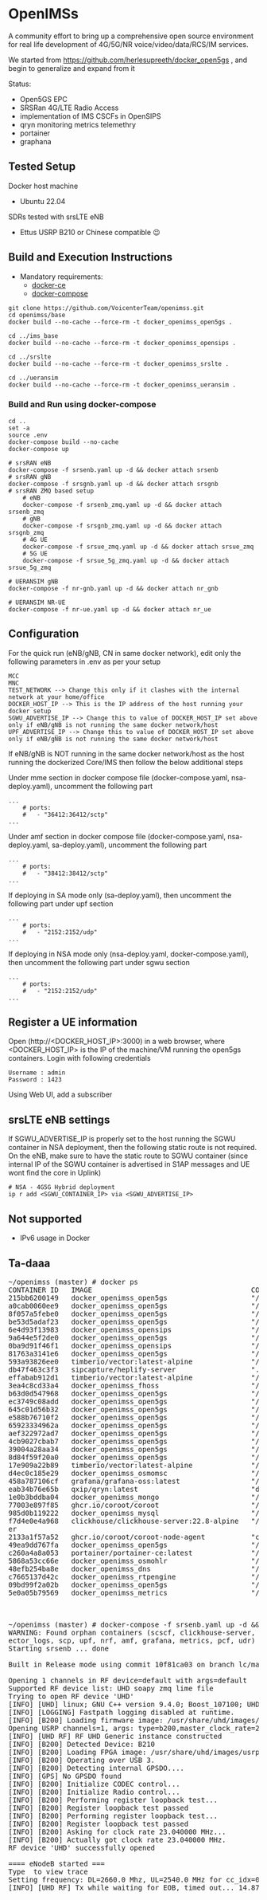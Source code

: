 # OpenIMSs 
A community effort to bring up a comprehensive open source environment for real life development of 4G/5G/NR voice/video/data/RCS/IM services.

We started from https://github.com/herlesupreeth/docker_open5gs , and begin to generalize and expand from it

Status:
- Open5GS EPC
- SRSRan 4G/LTE Radio Access
- implementation of IMS CSCFs in OpenSIPS
- qryn monitoring metrics telemethry
- portainer
- graphana

## Tested Setup

Docker host machine

- Ubuntu 22.04

SDRs tested with srsLTE eNB

- Ettus USRP B210 or Chinese compatible 😉

## Build and Execution Instructions

* Mandatory requirements:
	* [docker-ce](https://docs.docker.com/install/linux/docker-ce/ubuntu)
	* [docker-compose](https://docs.docker.com/compose)




```
git clone https://github.com/VoicenterTeam/openimss.git
cd openimss/base
docker build --no-cache --force-rm -t docker_openimss_open5gs .

cd ../ims_base
docker build --no-cache --force-rm -t docker_openimss_opensips .

cd ../srslte
docker build --no-cache --force-rm -t docker_openimss_srslte .

cd ../ueransim
docker build --no-cache --force-rm -t docker_openimss_ueransim .
```

### Build and Run using docker-compose

```
cd ..
set -a
source .env
docker-compose build --no-cache
docker-compose up

# srsRAN eNB
docker-compose -f srsenb.yaml up -d && docker attach srsenb
# srsRAN gNB
docker-compose -f srsgnb.yaml up -d && docker attach srsgnb
# srsRAN ZMQ based setup
    # eNB
    docker-compose -f srsenb_zmq.yaml up -d && docker attach srsenb_zmq
    # gNB
    docker-compose -f srsgnb_zmq.yaml up -d && docker attach srsgnb_zmq
    # 4G UE
    docker-compose -f srsue_zmq.yaml up -d && docker attach srsue_zmq
    # 5G UE
    docker-compose -f srsue_5g_zmq.yaml up -d && docker attach srsue_5g_zmq

# UERANSIM gNB
docker-compose -f nr-gnb.yaml up -d && docker attach nr_gnb

# UERANSIM NR-UE
docker-compose -f nr-ue.yaml up -d && docker attach nr_ue
```

## Configuration

For the quick run (eNB/gNB, CN in same docker network), edit only the following parameters in .env as per your setup

```
MCC
MNC
TEST_NETWORK --> Change this only if it clashes with the internal network at your home/office
DOCKER_HOST_IP --> This is the IP address of the host running your docker setup
SGWU_ADVERTISE_IP --> Change this to value of DOCKER_HOST_IP set above only if eNB/gNB is not running the same docker network/host
UPF_ADVERTISE_IP --> Change this to value of DOCKER_HOST_IP set above only if eNB/gNB is not running the same docker network/host
```

If eNB/gNB is NOT running in the same docker network/host as the host running the dockerized Core/IMS then follow the below additional steps

Under mme section in docker compose file (docker-compose.yaml, nsa-deploy.yaml), uncomment the following part
```
...
    # ports:
    #   - "36412:36412/sctp"
...
```

Under amf section in docker compose file (docker-compose.yaml, nsa-deploy.yaml, sa-deploy.yaml), uncomment the following part
```
...
    # ports:
    #   - "38412:38412/sctp"
...
```

If deploying in SA mode only (sa-deploy.yaml), then uncomment the following part under upf section
```
...
    # ports:
    #   - "2152:2152/udp"
...
```

If deploying in NSA mode only (nsa-deploy.yaml, docker-compose.yaml), then uncomment the following part under sgwu section
```
...
    # ports:
    #   - "2152:2152/udp"
...
```

## Register a UE information

Open (http://<DOCKER_HOST_IP>:3000) in a web browser, where <DOCKER_HOST_IP> is the IP of the machine/VM running the open5gs containers. Login with following credentials
```
Username : admin
Password : 1423
```

Using Web UI, add a subscriber

## srsLTE eNB settings

If SGWU_ADVERTISE_IP is properly set to the host running the SGWU container in NSA deployment, then the following static route is not required.
On the eNB, make sure to have the static route to SGWU container (since internal IP of the SGWU container is advertised in S1AP messages and UE wont find the core in Uplink)

```
# NSA - 4G5G Hybrid deployment
ip r add <SGWU_CONTAINER_IP> via <SGWU_ADVERTISE_IP>
```

## Not supported
- IPv6 usage in Docker

## Ta-daaa
<pre>
~/openimss (master) # docker ps
CONTAINER ID   IMAGE                                      COMMAND                  CREATED         STATUS                   PORTS                                                                                                                          NAMES
215bb6200149   docker_openimss_open5gs                    "/bin/sh -c /open5gs…"   5 minutes ago   Up 5 minutes             2123/udp, 3868/sctp, 3868/tcp, 3868/udp, 5868/tcp, 5868/sctp, 5868/udp, 36412/sctp, 9091/tcp                                   mme
a0cab0060ee9   docker_openimss_open5gs                    "/bin/sh -c /open5gs…"   5 minutes ago   Up 5 minutes             2123/udp, 8805/udp                                                                                                             sgwc
8f057a5febe0   docker_openimss_open5gs                    "/bin/sh -c /open5gs…"   5 minutes ago   Up 5 minutes             2152/udp, 8805/udp                                                                                                             sgwu
be53d5adaf23   docker_openimss_open5gs                    "/bin/sh -c /open5gs…"   5 minutes ago   Up 5 minutes             2152/udp, 8805/udp, 9091/tcp                                                                                                   upf
6e4d93f13983   docker_openimss_opensips                   "/bin/bash -c ./star…"   5 minutes ago   Up 5 minutes             3871/tcp, 3871/udp, 5060/tcp, 5060/udp, 5100-5120/tcp, 5100-5120/udp, 6100-6120/tcp, 8080/tcp, 6100-6120/udp                   pcscf
9a644e5f2de0   docker_openimss_open5gs                    "/bin/sh -c /open5gs…"   5 minutes ago   Up 5 minutes             2123/udp, 3868/sctp, 3868/tcp, 3868/udp, 5868/tcp, 5868/udp, 7777/tcp, 8805/udp, 5868/sctp, 9091/tcp                           smf
0ba9d91f46f1   docker_openimss_opensips                   "/bin/bash -c ./star…"   5 minutes ago   Up 5 minutes             3869/tcp, 3869/udp, 4060/tcp, 8080/tcp, 4060/udp                                                                               icscf
81763a3141e6   docker_openimss_open5gs                    "/bin/sh -c /open5gs…"   5 minutes ago   Up 5 minutes             7777/tcp, 9091/tcp, 38412/sctp                                                                                                 amf
593a93826ee0   timberio/vector:latest-alpine              "/usr/local/bin/vect…"   5 minutes ago   Up 5 minutes                                                                                                                                            vector_logs
db47f463c3f3   sipcapture/heplify-server                  "./heplify-server"       5 minutes ago   Up 5 minutes             9090/tcp, 0.0.0.0:9060-9061->9060-9061/tcp, 0.0.0.0:9060->9060/udp, :::9060-9061->9060-9061/tcp, :::9060->9060/udp, 9096/tcp   heplify-server
effabab912d1   timberio/vector:latest-alpine              "/usr/local/bin/vect…"   5 minutes ago   Up 5 minutes                                                                                                                                            vector
3ea4c8cd33a4   docker_openimss_fhoss                      "/bin/sh -c /mnt/fho…"   5 minutes ago   Up 5 minutes             3868/tcp, 3868/udp, 0.0.0.0:8080->8080/tcp, :::8080->8080/tcp                                                                  fhoss
b63d0d547968   docker_openimss_open5gs                    "/bin/sh -c /open5gs…"   5 minutes ago   Up 5 minutes             7777/tcp                                                                                                                       bsf
ec3749c08add   docker_openimss_open5gs                    "/bin/sh -c /open5gs…"   5 minutes ago   Up 5 minutes             7777/tcp, 9091/tcp                                                                                                             pcf
645c01d56b32   docker_openimss_open5gs                    "/bin/sh -c /open5gs…"   5 minutes ago   Up 5 minutes             7777/tcp                                                                                                                       ausf
e588b76710f2   docker_openimss_open5gs                    "/bin/sh -c /open5gs…"   5 minutes ago   Up 5 minutes             7777/tcp                                                                                                                       udm
65923334962a   docker_openimss_open5gs                    "/bin/sh -c /open5gs…"   5 minutes ago   Up 5 minutes             7777/tcp                                                                                                                       nssf
aef322972ad7   docker_openimss_open5gs                    "/bin/sh -c /open5gs…"   5 minutes ago   Up 5 minutes             7777/tcp                                                                                                                       udr
4cb9027cbab7   docker_openimss_open5gs                    "/bin/sh -c /open5gs…"   5 minutes ago   Up 5 minutes             3868/sctp, 3868/tcp, 3868/udp, 5868/sctp, 5868/tcp, 5868/udp                                                                   hss
39004a28aa34   docker_openimss_open5gs                    "/bin/sh -c /open5gs…"   5 minutes ago   Up 5 minutes             3868/sctp, 3868/tcp, 3868/udp, 5868/sctp, 5868/tcp, 5868/udp                                                                   pcrf
8d84f59f20a0   docker_openimss_open5gs                    "/bin/sh -c /open5gs…"   5 minutes ago   Up 5 minutes             0.0.0.0:3000->3000/tcp, :::3000->3000/tcp                                                                                      webui
17e909a22b89   timberio/vector:latest-alpine              "/usr/local/bin/vect…"   5 minutes ago   Up 5 minutes                                                                                                                                            vector-coroot
d4ec0c185e29   docker_openimss_osmomsc                    "/bin/sh -c '/mnt/os…"   5 minutes ago   Up 5 minutes             2775/tcp, 29118/sctp                                                                                                           osmomsc
458a787106cf   grafana/grafana-oss:latest                 "/run.sh"                5 minutes ago   Up 5 minutes             0.0.0.0:9080->3000/tcp, :::9080->3000/tcp                                                                                      grafana
eab34b76e65b   qxip/qryn:latest                           "docker-entrypoint.s…"   5 minutes ago   Up 5 minutes             0.0.0.0:3100->3100/tcp, :::3100->3100/tcp                                                                                      qryn
1e0b3bddba04   docker_openimss_mongo                      "/bin/sh -c /mnt/mon…"   5 minutes ago   Up 5 minutes             27017/tcp, 27017/udp                                                                                                           mongo
77003e897f85   ghcr.io/coroot/coroot                      "/opt/coroot/coroot"     5 minutes ago   Up 5 minutes             0.0.0.0:8013->8080/tcp, :::8013->8080/tcp                                                                                      coroot
985d0b119222   docker_openimss_mysql                      "/bin/sh -c /mysql_i…"   5 minutes ago   Up 5 minutes             3306/tcp                                                                                                                       mysql
f7d4e0e4a968   clickhouse/clickhouse-server:22.8-alpine   "/entrypoint.sh"         5 minutes ago   Up 5 minutes (healthy)   9000/tcp, 0.0.0.0:8123->8123/tcp, :::8123->8123/tcp, 9009/tcp                                                                  clickhouse-serv
er
2133a1f57a52   ghcr.io/coroot/coroot-node-agent           "coroot-node-agent -…"   5 minutes ago   Up 5 minutes             80/tcp                                                                                                                         exporter
49ea9dd767fa   docker_openimss_open5gs                    "/bin/sh -c /open5gs…"   5 minutes ago   Up 5 minutes             7777/tcp                                                                                                                       scp
c260a4a8a053   portainer/portainer-ce:latest              "/portainer"             5 minutes ago   Up 5 minutes             0.0.0.0:8000->8000/tcp, :::8000->8000/tcp, 0.0.0.0:9443->9443/tcp, :::9443->9443/tcp, 9000/tcp                                 portainer
5868a53cc66e   docker_openimss_osmohlr                    "/bin/sh -c '/mnt/os…"   5 minutes ago   Up 5 minutes             4222/tcp                                                                                                                       osmohlr
48efb254ba8e   docker_openimss_dns                        "/bin/sh -c '/mnt/dn…"   5 minutes ago   Up 5 minutes             53/udp                                                                                                                         dns
c7665137d42c   docker_openimss_rtpengine                  "/bin/sh -c /mnt/rtp…"   5 minutes ago   Up 5 minutes             2223/udp, 49000-50000/udp                                                                                                      rtpengine
09bd99f2a02b   docker_openimss_open5gs                    "/bin/sh -c /open5gs…"   5 minutes ago   Up 5 minutes             7777/tcp                                                                                                                       nrf
5e0a05b79569   docker_openimss_metrics                    "/bin/sh -c /mnt/met…"   5 minutes ago   Up 5 minutes             0.0.0.0:9090->9090/tcp, :::9090->9090/tcp                                                                                      metrics



~/openimss (master) # docker-compose -f srsenb.yaml up -d && docker attach srsenb
WARNING: Found orphan containers (scscf, clickhouse-server, mysql, portainer, fhoss, hss, sgwc, rtpengine, dns, icscf, bsf, qryn, exporter, nssf, coroot, osmomsc, udm, osmohlr, smf, pcscf, mme, sgwu, heplify-server, ausf, pcrf, webui, vector-coroot, mongo, vector, v
ector_logs, scp, upf, nrf, amf, grafana, metrics, pcf, udr) for this project. If you removed or renamed this service in your compose file, you can run this command with the --remove-orphans flag to clean it up.
Starting srsenb ... done

Built in Release mode using commit 10f81ca03 on branch lc/main.

Opening 1 channels in RF device=default with args=default
Supported RF device list: UHD soapy zmq lime file
Trying to open RF device 'UHD'
[INFO] [UHD] linux; GNU C++ version 9.4.0; Boost_107100; UHD_4.4.0.0-0ubuntu1~focal1
[INFO] [LOGGING] Fastpath logging disabled at runtime.
[INFO] [B200] Loading firmware image: /usr/share/uhd/images/usrp_b200_fw.hex...
Opening USRP channels=1, args: type=b200,master_clock_rate=23.04e6
[INFO] [UHD RF] RF UHD Generic instance constructed
[INFO] [B200] Detected Device: B210
[INFO] [B200] Loading FPGA image: /usr/share/uhd/images/usrp_b210_fpga.bin...
[INFO] [B200] Operating over USB 3.
[INFO] [B200] Detecting internal GPSDO.... 
[INFO] [GPS] No GPSDO found
[INFO] [B200] Initialize CODEC control...
[INFO] [B200] Initialize Radio control...
[INFO] [B200] Performing register loopback test... 
[INFO] [B200] Register loopback test passed
[INFO] [B200] Performing register loopback test... 
[INFO] [B200] Register loopback test passed
[INFO] [B200] Asking for clock rate 23.040000 MHz... 
[INFO] [B200] Actually got clock rate 23.040000 MHz.
RF device 'UHD' successfully opened

==== eNodeB started ===
Type <t> to view trace
Setting frequency: DL=2660.0 Mhz, UL=2540.0 MHz for cc_idx=0 nof_prb=50
[INFO] [UHD RF] Tx while waiting for EOB, timed out... 14.8769 >= 0. Starting new burst...

</pre>
